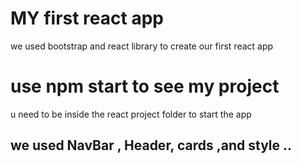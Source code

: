 # MY first react app
we used bootstrap and react library to create our first react app 
# use npm start to see my project 
u need to be inside the react project folder to start the app 
## we used NavBar , Header, cards ,and style ..
 